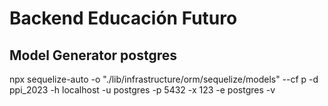 # Backend Educación Futuro

## Model Generator postgres
npx sequelize-auto -o "./lib/infrastructure/orm/sequelize/models" --cf p -d ppi_2023 -h localhost -u postgres -p 5432 -x 123 -e postgres -v











